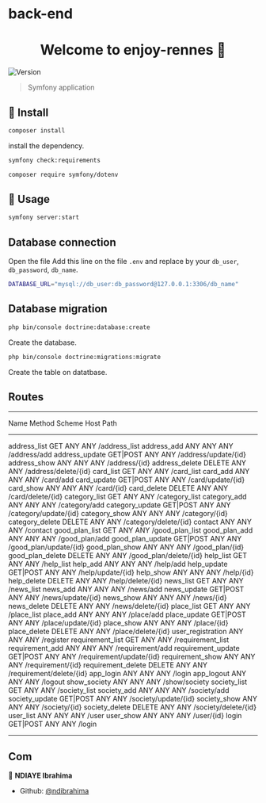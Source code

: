 # back-end
<h1 align="center">Welcome to enjoy-rennes 👋</h1>
<p>
  <img alt="Version" src="https://img.shields.io/badge/version-0.1.0-blue.svg?cacheSeconds=2592000" />
</p>

> Symfony application

## 💾 Install

```sh
composer install
```
install the dependency.

```sh
symfony check:requirements
```

```sh
composer require symfony/dotenv
```

## 🔨 Usage

```sh
symfony server:start 
```

## Database connection

Open the file Add this line on the file ```.env``` and replace by your ```db_user```, ```db_password```, ```db_name```.

```sh
DATABASE_URL="mysql://db_user:db_password@127.0.0.1:3306/db_name"
```

## Database migration

```sh
php bin/console doctrine:database:create
```
Create the database.

```sh
php bin/console doctrine:migrations:migrate
```
Create the table on datatbase.

## Routes
  -------------------------- ---------- -------- ------ ----------------------------------- 
  Name                       Method     Scheme   Host   Path                               
 -------------------------- ---------- -------- ------ ----------------------------------- 
  address_list               GET        ANY      ANY    /address_list
  address_add                ANY        ANY      ANY    /address/add
  address_update             GET|POST   ANY      ANY    /address/update/{id}
  address_show               ANY        ANY      ANY    /address/{id}
  address_delete             DELETE     ANY      ANY    /address/delete/{id}
  card_list                  GET        ANY      ANY    /card_list
  card_add                   ANY        ANY      ANY    /card/add
  card_update                GET|POST   ANY      ANY    /card/update/{id}
  card_show                  ANY        ANY      ANY    /card/{id}
  card_delete                DELETE     ANY      ANY    /card/delete/{id}
  category_list              GET        ANY      ANY    /category_list
  category_add               ANY        ANY      ANY    /category/add
  category_update            GET|POST   ANY      ANY    /category/update/{id}
  category_show              ANY        ANY      ANY    /category/{id}
  category_delete            DELETE     ANY      ANY    /category/delete/{id}
  contact                    ANY        ANY      ANY    /contact
  good_plan_list             GET        ANY      ANY    /good_plan_list
  good_plan_add              ANY        ANY      ANY    /good_plan/add
  good_plan_update           GET|POST   ANY      ANY    /good_plan/update/{id}
  good_plan_show             ANY        ANY      ANY    /good_plan/{id}
  good_plan_delete           DELETE     ANY      ANY    /good_plan/delete/{id}
  help_list                  GET        ANY      ANY    /help_list
  help_add                   ANY        ANY      ANY    /help/add
  help_update                GET|POST   ANY      ANY    /help/update/{id}
  help_show                  ANY        ANY      ANY    /help/{id}
  help_delete                DELETE     ANY      ANY    /help/delete/{id}
  news_list                  GET        ANY      ANY    /news_list
  news_add                   ANY        ANY      ANY    /news/add
  news_update                GET|POST   ANY      ANY    /news/update/{id}
  news_show                  ANY        ANY      ANY    /news/{id}
  news_delete                DELETE     ANY      ANY    /news/delete/{id}
  place_list                 GET        ANY      ANY    /place_list
  place_add                  ANY        ANY      ANY    /place/add
  place_update               GET|POST   ANY      ANY    /place/update/{id}
  place_show                 ANY        ANY      ANY    /place/{id}
  place_delete               DELETE     ANY      ANY    /place/delete/{id}
  user_registration          ANY        ANY      ANY    /register
  requirement_list           GET        ANY      ANY    /requirement_list
  requirement_add            ANY        ANY      ANY    /requirement/add
  requirement_update         GET|POST   ANY      ANY    /requirement/update/{id}
  requirement_show           ANY        ANY      ANY    /requirement/{id}
  requirement_delete         DELETE     ANY      ANY    /requirement/delete/{id}
  app_login                  ANY        ANY      ANY    /login
  app_logout                 ANY        ANY      ANY    /logout
  show_society               ANY        ANY      ANY    /show/society
  society_list               GET        ANY      ANY    /society_list
  society_add                ANY        ANY      ANY    /society/add
  society_update             GET|POST   ANY      ANY    /society/update/{id}
  society_show               ANY        ANY      ANY    /society/{id}
  society_delete             DELETE     ANY      ANY    /society/delete/{id}
  user_list                  ANY        ANY      ANY    /user
  user_show                  ANY        ANY      ANY    /user/{id}
  login                      GET|POST   ANY      ANY    /login
 -------------------------- ---------- -------- ------ -----------------------------------

## Com

👤 **NDIAYE Ibrahima**

* Github: [@ndibrahima](https://github.com/ndibrahima)
